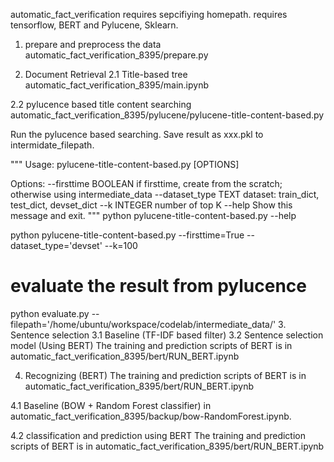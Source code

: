 automatic_fact_verification
requires sepcifiying homepath.
requires tensorflow, BERT and Pylucene, Sklearn.
1. prepare and preprocess the data
automatic_fact_verification_8395/prepare.py

2. Document Retrieval
2.1 Title-based tree
automatic_fact_verification_8395/main.ipynb

2.2 pylucence based title content searching
automatic_fact_verification_8395/pylucene/pylucene-title-content-based.py

Run the pylucence based searching. Save result as xxx.pkl to intermidate_filepath.

"""
Usage: pylucene-title-content-based.py [OPTIONS]

Options:
  --firsttime BOOLEAN  if firsttime, create from the scratch; otherwise using
                       intermediate_data
  --dataset_type TEXT  dataset: train_dict, test_dict, devset_dict
  --k INTEGER          number of top K
  --help               Show this message and exit.
"""
python pylucene-title-content-based.py --help

python pylucene-title-content-based.py --firsttime=True --dataset_type='devset' --k=100

# evaluate the result from pylucence 
python evaluate.py --filepath='/home/ubuntu/workspace/codelab/intermediate_data/'
3. Sentence selection
3.1 Baseline (TF-IDF based filter)
3.2 Sentence selection model (Using BERT)
The training and prediction scripts of BERT is in automatic_fact_verification_8395/bert/RUN_BERT.ipynb

4. Recognizing (BERT)
The training and prediction scripts of BERT is in automatic_fact_verification_8395/bert/RUN_BERT.ipynb

4.1 Baseline (BOW + Random Forest classifier)
in automatic_fact_verification_8395/backup/bow-RandomForest.ipynb.

4.2 classification and prediction using BERT
The training and prediction scripts of BERT is in automatic_fact_verification_8395/bert/RUN_BERT.ipynb